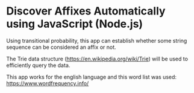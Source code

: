 # Discover Affixes Automatically using JavaScript (Node.js) #

Using transitional probability, this app can establish whether some string sequence can be considered an affix or not.

The Trie data structure (https://en.wikipedia.org/wiki/Trie) will be used to efficiently query the data.

This app works for the english language and this word list was used: https://www.wordfrequency.info/